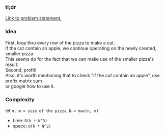 ### tl;dr

[Link to problem statement.](https://leetcode.com/problems/number-of-ways-of-cutting-a-pizza/)


### Idea

First, loop thru every row of the pizza to make a cut.  
If the cut contain an apple, we continue operating on the newly created, smaller pizza.  
This seems dp for the fact that we can make use of the smaller pizza's result.  
Second, profit!  
Also, it's worth mentioning that to check "if the cut contain an apple", use prefix matrix sum  
or google how to use it.


### Complexity

let `n, m = size of the pizza`, `N = max(n, m)`  
- time: `O(k * N^3)`
- space: `O(k * N^2)`

